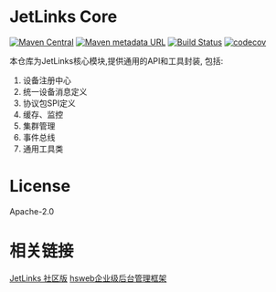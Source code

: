 
# JetLinks Core
[![Maven Central](https://img.shields.io/maven-central/v/org.jetlinks/jetlinks-core.svg)](http://search.maven.org/#search%7Cga%7C1%7Cjetlinks-core)
[![Maven metadata URL](https://img.shields.io/maven-metadata/v/https/oss.sonatype.org/content/repositories/snapshots/org/jetlinks/jetlinks-core/maven-metadata.xml.svg)](https://oss.sonatype.org/content/repositories/snapshots/org/jetlinks/jetlinks-core)
[![Build Status](https://travis-ci.com/jetlinks/jetlinks-core.svg?branch=master)](https://travis-ci.com/jetlinks/jetlinks-core)
[![codecov](https://codecov.io/gh/jetlinks/jetlinks-core/branch/master/graph/badge.svg)](https://codecov.io/gh/jetlinks/jetlinks-core)

本仓库为JetLinks核心模块,提供通用的API和工具封装,
包括: 
1. 设备注册中心
2. 统一设备消息定义
3. 协议包SPI定义
4. 缓存、监控
5. 集群管理
6. 事件总线
7. 通用工具类

# License
Apache-2.0

# 相关链接
[JetLinks 社区版](https://github.com/jetlinks/jetlinks-community)
[hsweb企业级后台管理框架](https://github.com/hs-web/hsweb-framework)

